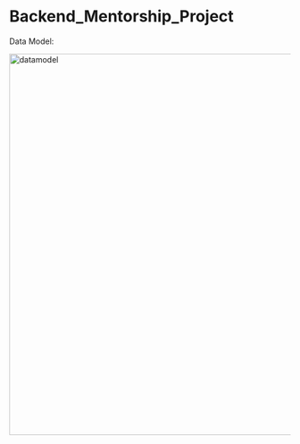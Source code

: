 # Backend_Mentorship_Project

Data Model:

<img width="683" alt="datamodel" src="https://github.com/vignesh-prabakaran/Backend_Mentorship_Project/assets/91812238/b1e0eaa2-959d-4574-827f-4cc132a60a66">
